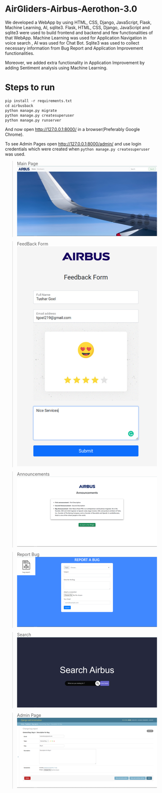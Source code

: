 # AirGliders-Airbus-Aerothon-3.0

We developed a WebApp by using HTML, CSS, Django, JavaScript, Flask, Machine Learning, AI, sqlite3. Flask, HTML, CSS, Django, JavaScript and sqlite3 were used to build frontend and backend and few functionalities of that WebApp. Machine Learning was used for Application Navigation in voice search , AI was used for Chat Bot. Sqlite3 was used to collect necessary information from Bug Report and Application Improvement functionalities.

Moreover, we added extra functionality in Application Improvement by adding Sentiment analysis using Machine Learning.

# Steps to run

```
pip install -r requirements.txt
cd airbusback
python manage.py migrate
python manage.py createsuperuser
python manage.py runserver
```

And now open http://127.0.0.1:8000/ in a browser(Preferably Google Chrome).

To see Admin Pages open http://127.0.0.1:8000/admin/ and use login credentials which were created when `python manage.py createsuperuser` was used.

> Main Page
![Main Page](./airbusback/../screenshots/Screenshot%202021-05-22%20103346.png)

> FeedBack Form
![FeedBack Form](./screenshots/Screenshot%202021-05-21.jpeg)

> Announcements
![Announcements](./screenshots/Screenshot%202021-05-22%20103411.png)

> Report Bug
![Report Bug](./screenshots/Screenshot%202021-05-22%20103311.png)

> Search
![Search](./screenshots/Screenshot%202021-05-22%20103434.png)

> Admin Page
![Admin Page](./screenshots/Screenshot%202021-05-22%20110727.png)
